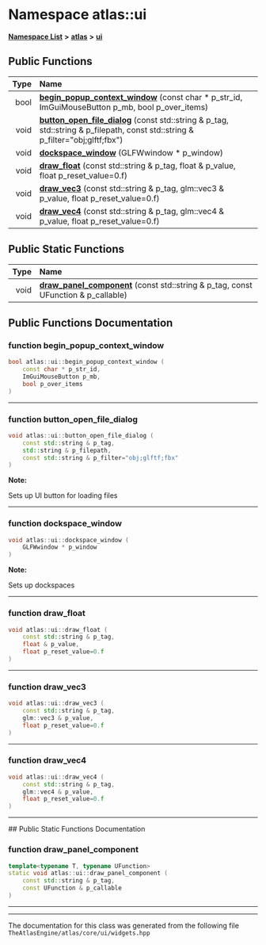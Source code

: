 

# Namespace atlas::ui



[**Namespace List**](namespaces.md) **>** [**atlas**](namespaceatlas.md) **>** [**ui**](namespaceatlas_1_1ui.md)










































## Public Functions

| Type | Name |
| ---: | :--- |
|  bool | [**begin\_popup\_context\_window**](#function-begin_popup_context_window) (const char \* p\_str\_id, ImGuiMouseButton p\_mb, bool p\_over\_items) <br> |
|  void | [**button\_open\_file\_dialog**](#function-button_open_file_dialog) (const std::string & p\_tag, std::string & p\_filepath, const std::string & p\_filter="obj;glftf;fbx") <br> |
|  void | [**dockspace\_window**](#function-dockspace_window) (GLFWwindow \* p\_window) <br> |
|  void | [**draw\_float**](#function-draw_float) (const std::string & p\_tag, float & p\_value, float p\_reset\_value=0.f) <br> |
|  void | [**draw\_vec3**](#function-draw_vec3) (const std::string & p\_tag, glm::vec3 & p\_value, float p\_reset\_value=0.f) <br> |
|  void | [**draw\_vec4**](#function-draw_vec4) (const std::string & p\_tag, glm::vec4 & p\_value, float p\_reset\_value=0.f) <br> |


## Public Static Functions

| Type | Name |
| ---: | :--- |
|  void | [**draw\_panel\_component**](#function-draw_panel_component) (const std::string & p\_tag, const UFunction & p\_callable) <br> |


























## Public Functions Documentation




### function begin\_popup\_context\_window 

```C++
bool atlas::ui::begin_popup_context_window (
    const char * p_str_id,
    ImGuiMouseButton p_mb,
    bool p_over_items
) 
```




<hr>



### function button\_open\_file\_dialog 

```C++
void atlas::ui::button_open_file_dialog (
    const std::string & p_tag,
    std::string & p_filepath,
    const std::string & p_filter="obj;glftf;fbx"
) 
```





**Note:**

Sets up UI button for loading files 





        

<hr>



### function dockspace\_window 

```C++
void atlas::ui::dockspace_window (
    GLFWwindow * p_window
) 
```





**Note:**

Sets up dockspaces 





        

<hr>



### function draw\_float 

```C++
void atlas::ui::draw_float (
    const std::string & p_tag,
    float & p_value,
    float p_reset_value=0.f
) 
```




<hr>



### function draw\_vec3 

```C++
void atlas::ui::draw_vec3 (
    const std::string & p_tag,
    glm::vec3 & p_value,
    float p_reset_value=0.f
) 
```




<hr>



### function draw\_vec4 

```C++
void atlas::ui::draw_vec4 (
    const std::string & p_tag,
    glm::vec4 & p_value,
    float p_reset_value=0.f
) 
```




<hr>
## Public Static Functions Documentation




### function draw\_panel\_component 

```C++
template<typename T, typename UFunction>
static void atlas::ui::draw_panel_component (
    const std::string & p_tag,
    const UFunction & p_callable
) 
```




<hr>

------------------------------
The documentation for this class was generated from the following file `TheAtlasEngine/atlas/core/ui/widgets.hpp`

